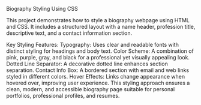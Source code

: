 Biography Styling Using CSS

This project demonstrates how to style a biography webpage using HTML and CSS. It includes a structured layout with a name header, profession title, descriptive text, and a contact information section.

Key Styling Features:
Typography: Uses clear and readable fonts with distinct styling for headings and body text.
Color Scheme: A combination of pink, purple, gray, and black for a professional yet visually appealing look.
Dotted Line Separator: A decorative dotted line enhances section separation.
Contact Info Box: A bordered section with email and web links styled in different colors.
Hover Effects: Links change appearance when hovered over, improving user experience.
This styling approach ensures a clean, modern, and accessible biography page suitable for personal portfolios, professional profiles, and resumes.
